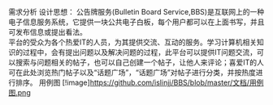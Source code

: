 需求分析
设计思想：
公告牌服务(Bulletin Board Service,BBS)是互联网上的一种电子信息服务系统，它提供一块公共电子白板，每个用户都可以在上面书写，并且可发布信息或提出看法。	
平台的受众为各个热爱IT的人员，为其提供交流、互动的服务。学习计算机相关知识的过程中，会有提出问题以及解决问题的过程，此平台可以提供IT问题交流，可以搜索与问题相关的帖子，也可以自己创建一个帖子，让他人来评论；喜爱IT的人可在此处浏览热门帖子以及“话题广场”，“话题广场”对帖子进行分类，并按热度进行排序。
用例图
 [!image]https://github.com/islinjj/BBS/blob/master/文档/用例图.png

